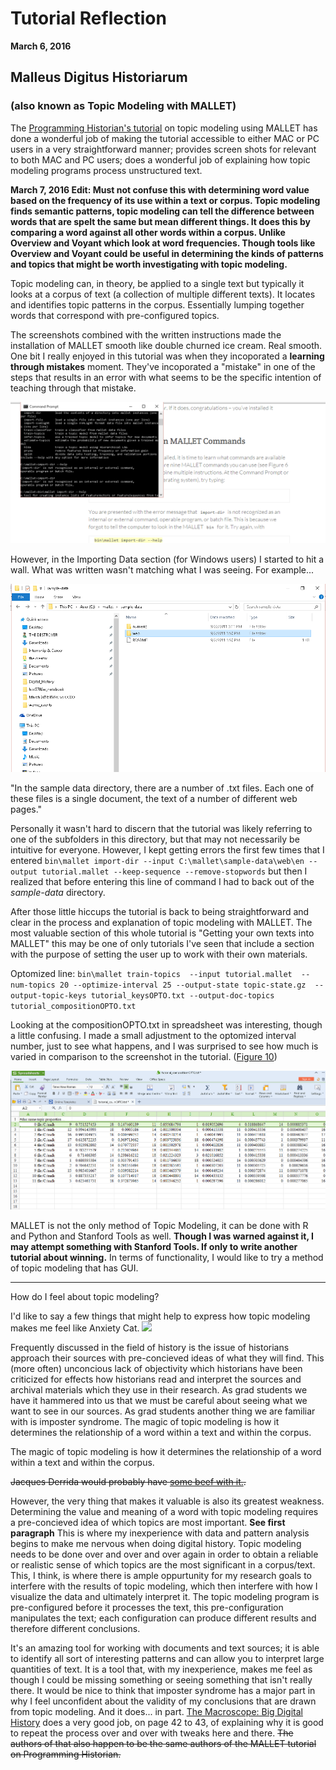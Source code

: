 # Tutorial Reflection
__March 6, 2016__

## Malleus Digitus Historiarum
### (also known as Topic Modeling with MALLET)

The [Programming Historian's tutorial](http://programminghistorian.org/lessons/topic-modeling-and-mallet) on topic modeling using MALLET has done a wonderful job of making the tutorial accessible to either MAC or PC users in a very straightforward manner; provides screen shots for relevant to both MAC and PC users; does a wonderful job of explaining how topic modeling programs process unstructured text.

__March 7, 2016 Edit: Must not confuse this with determining word value based on the frequency of its use within a text or corpus. Topic modeling finds semantic patterns, topic modeling can tell the difference between words that are spelt the same but mean different things. It does this by comparing a word against all other words within a corpus. Unlike Overview and Voyant which look at word frequencies. Though tools like Overview and Voyant could be useful in determining the kinds of patterns and topics that might be worth investigating with topic modeling.__

Topic modeling can, in theory, be applied to a single text but typically it looks at a corpus of text (a collection of multiple different texts). It locates and identifies topic patterns in the corpus. Essentially lumping together words that correspond with pre-configured topics.

The screenshots combined with the written instructions made the installation of MALLET smooth like double churned ice cream. Real smooth. One bit I really enjoyed in this tutorial was when they incoporated a __learning through mistakes__ moment. They've incoporated a "mistake" in one of the steps that results in an error with what seems to be the specific intention of teaching through that mistake.

![](MALLETmistake.png)

However, in the Importing Data section (for Windows users) I started to hit a wall. What was written wasn't matching what I was seeing. For example...

![](MALLETmissing.png)

"In the sample data directory, there are a number of .txt files. Each one of these files is a single document, the text of a number of different web pages."

Personally it wasn't hard to discern that the tutorial was likely referring to one of the subfolders in this directory, but that may not necessarily be intuitive for everyone. However, I kept getting errors the first few times that I entered `bin\mallet import-dir --input C:\mallet\sample-data\web\en --output tutorial.mallet --keep-sequence --remove-stopwords` but then I realized that before entering this line of command I had to back out of the _sample-data_ directory.

After those little hiccups the tutorial is back to being straightforward and clear in the process and explanation of topic modeling with MALLET. The most valuable section of this whole tutorial is "Getting your own texts into MALLET" this may be one of only tutorials I've seen that include a section with the purpose of setting the user up to work with their own materials. 

Optomized line:
`bin\mallet train-topics  --input tutorial.mallet  --num-topics 20 --optimize-interval 25 --output-state topic-state.gz  --output-topic-keys tutorial_keysOPTO.txt --output-doc-topics tutorial_compositionOPTO.txt`

Looking at the compositionOPTO.txt in spreadsheet was interesting, though a little confusing. I made a small adjustment to the optomized interval number, just to see what happens, and I was surprised to see how much is varied in comparison to the screenshot in the tutorial. ([Figure 10](http://programminghistorian.org/images/fig-10-topic-composition.png))

![](MALLETopto.png)

MALLET is not the only method of Topic Modeling, it can be done with R and Python and Stanford Tools as well. __Though I was warned against it, I may attempt something with Stanford Tools. If only to write another tutorial about winning.__ In terms of functionality, I would like to try a method of topic modeling that has GUI. 

---

How do I feel about topic modeling?

I'd like to say a few things that might help to express how topic modeling makes me feel like Anxiety Cat. ![](https://s-media-cache-ak0.pinimg.com/236x/a5/ff/68/a5ff68e976746242eed9584c307e440e.jpg)

Frequently discussed in the field of history is the issue of historians approach their sources with pre-concieved ideas of what they will find. This (more often) unconcious lack of objectivity which historians have been criticized for effects how historians read and interpret the sources and archival materials which they use in their research. As grad students we have it hammered into us that we must be careful about seeing what we want to see in our sources. As grad students another thing we are familiar with is imposter syndrome. The magic of topic modeling is how it determines the relationship of a word within a text and within the corpus. 

The magic of topic modeling is how it determines the relationship of a word within a text and within the corpus.

~~Jacques Derrida would probably have [some beef with it.](https://www.youtube.com/watch?v=3Zw04hraCVo).~~

However, the very thing that makes it valuable is also its greatest weakness. Determining the value and meaning of a word with topic modeling requires a pre-concieved idea of which topics are most important. **See first paragraph** This is where my inexperience with data and pattern analysis begins to make me nervous when doing digital history. Topic modeling needs to be done over and over and over again in order to obtain a reliable or realistic sense of which topics are the most significant in a corpus/text. This, I think, is where there is ample oppurtunity for my research goals to interfere with the results of topic modeling, which then interfere with how I visualize the data and ultimately interpret it. The topic modeling program is pre-configured before it processes the text, this pre-configuration manipulates the text; each configuration can produce different results and therefore different conclusions.

It's an amazing tool for working with documents and text sources; it is able to identify all sort of interesting patterns and can allow you to interpret large quantities of text. It is a tool that, with my inexperience, makes me feel as though I could be missing something or seeing something that isn't really there. It would be nice to think that imposter syndrome has a major part in why I feel unconfident about the validity of my conclusions that are drawn from topic modeling. And it does... in part. [The Macroscope: Big Digital History](http://www.themacroscope.org/?page_id791) does a very good job, on page 42 to 43, of explaining why it is good to repeat the process over and over with tweaks here and there. ~~The authors of that also happen to be the same authors of the MALLET tutorial on Programming Historian.~~
